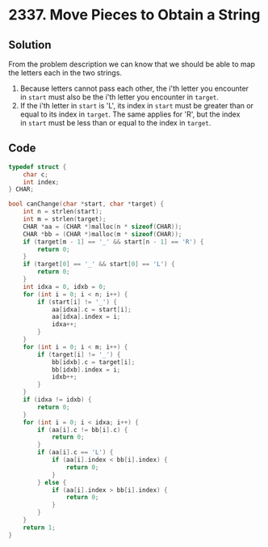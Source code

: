 # 2337. Move Pieces to Obtain a String

## Solution

From the problem description we can know that we should be able to map the letters each in the two strings.

1. Because letters cannot pass each other, the i'th letter you encounter in `start` must also be the i'th letter you encounter in `target`.
2. If the i'th letter in `start` is 'L', its index in `start` must be greater than or equal to its index in `target`. The same applies for 'R', but the index in `start` must be less than or equal to the index in `target`.

## Code

```c
typedef struct {
    char c;
    int index;
} CHAR;

bool canChange(char *start, char *target) {
    int n = strlen(start);
    int m = strlen(target);
    CHAR *aa = (CHAR *)malloc(n * sizeof(CHAR));
    CHAR *bb = (CHAR *)malloc(m * sizeof(CHAR));
    if (target[m - 1] == '_' && start[n - 1] == 'R') {
        return 0;
    }
    if (target[0] == '_' && start[0] == 'L') {
        return 0;
    }
    int idxa = 0, idxb = 0;
    for (int i = 0; i < n; i++) {
        if (start[i] != '_') {
            aa[idxa].c = start[i];
            aa[idxa].index = i;
            idxa++;
        }
    }
    for (int i = 0; i < m; i++) {
        if (target[i] != '_') {
            bb[idxb].c = target[i];
            bb[idxb].index = i;
            idxb++;
        }
    }
    if (idxa != idxb) {
        return 0;
    }
    for (int i = 0; i < idxa; i++) {
        if (aa[i].c != bb[i].c) {
            return 0;
        }
        if (aa[i].c == 'L') {
            if (aa[i].index < bb[i].index) {
                return 0;
            }
        } else {
            if (aa[i].index > bb[i].index) {
                return 0;
            }
        }
    }
    return 1;
}
```
